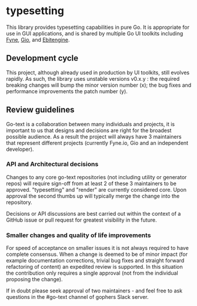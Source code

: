 # typesetting

This library provides typesetting capabilities in pure Go. It is appropriate for use in GUI applications, and is shared by multiple Go UI toolkits including [Fyne](https://fyne.io), [Gio](https://gioui.org), and [Ebitengine](https://ebitengine.org).

## Development cycle

This project, although already used in production by UI toolkits, still evolves rapidly. As such, the library uses unstable versions v0.x.y : the required breaking changes will bump the minor version number (x); the bug fixes and performance improvements the patch number (y).

## Review guidelines
 
Go-text is a collaboration between many individuals and projects, it is important to us that
designs and decisions are right for the broadest possible audience.
As a result the project will always have 3 maintainers that represent different projects
(currently Fyne.io, Gio and an independent developer).

### API and Architectural decisions

Changes to any core go-text repositories (not including utility or generator repos) will require
sign-off from at least 2 of these 3 maintainers to be approved.
"typesetting" and "render" are currently considered core.
Upon approval the second thumbs up will typically merge the change into the repository.

Decisions or API discussions are best carried out within the context of a GitHub issue or
pull request for greatest visibility in the future.

### Smaller changes and quality of life improvements

For speed of acceptance on smaller issues it is not always required to have complete consensus.
When a change is deemed to be of minor impact (for example documentation corrections, trivial
bug fixes and straight forward refactoring of content) an expedited review is supported.
In this situation the contribution only requires a single approval (not from the individual
proposing the change).

If in doubt please seek approval of two maintainers - and feel free to ask questions in the
#go-text channel of gophers Slack server.
